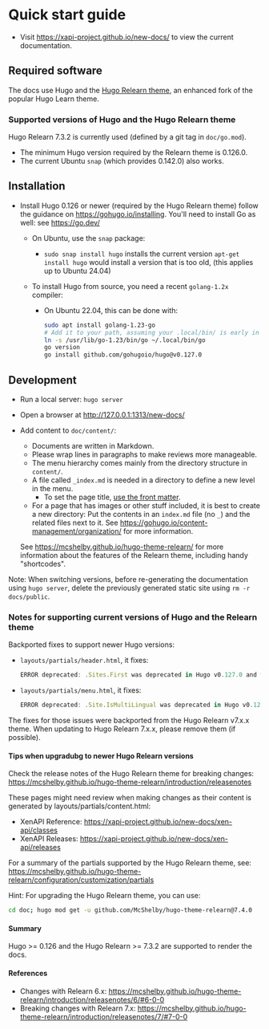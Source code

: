 # Quick start guide

- Visit <https://xapi-project.github.io/new-docs/> to view the current documentation.

## Required software

The docs use Hugo and the [Hugo Relearn theme](https://mcshelby.github.io/hugo-theme-relearn),
an enhanced fork of the popular Hugo Learn theme.

### Supported versions of Hugo and the Hugo Relearn theme

Hugo Relearn 7.3.2 is currently used (defined by a git tag in `doc/go.mod`).

- The minimum Hugo version required by the Relearn theme is 0.126.0.
- The current Ubuntu `snap` (which provides 0.142.0) also works.

## Installation

- Install Hugo 0.126 or newer (required by the Hugo Relearn theme)
  follow the guidance on <https://gohugo.io/installing>.
  You'll need to install Go as well: see <https://go.dev/>
  - On Ubuntu, use the `snap` package:
    - `sudo snap install hugo` installs the current version
      `apt-get install hugo` would install a version that is too old,
      (this applies up to Ubuntu 24.04)

  - To install Hugo from source, you need a recent `golang-1.2x` compiler:
    - On Ubuntu 22.04, this can be done with:

      ```bash
      sudo apt install golang-1.23-go
      # Add it to your path, assuming your .local/bin/ is early in your PATH:
      ln -s /usr/lib/go-1.23/bin/go ~/.local/bin/go
      go version
      go install github.com/gohugoio/hugo@v0.127.0
      ```

## Development

- Run a local server: `hugo server`
- Open a browser at <http://127.0.0.1:1313/new-docs/>
- Add content to `doc/content/`:
  - Documents are written in Markdown.
  - Please wrap lines in paragraphs to make reviews more manageable.
  - The menu hierarchy comes mainly from the directory structure in `content/`.
  - A file called `_index.md` is needed in a directory to define a new level in the menu.
    - To set the page title,
      [use the front matter](https://gohugo.io/content-management/front-matter/).
  - For a page that has images or other stuff included, it is best to create a new directory:
    Put the contents in an `index.md` file (no `_`) and the related files next to it.
    See <https://gohugo.io/content-management/organization/> for more information.

  See <https://mcshelby.github.io/hugo-theme-relearn/> for more information about
  the features of the Relearn theme, including handy "shortcodes".

Note: When switching versions, before re-generating the documentation using
`hugo server`, delete the previously generated static site using `rm -r docs/public`.

### Notes for supporting current versions of Hugo and the Relearn theme

Backported fixes to support newer Hugo versions:

- `layouts/partials/header.html`, it fixes:
  ```js
  ERROR deprecated: .Sites.First was deprecated in Hugo v0.127.0 and will be removed in Hugo 0.143.0. Use .Sites.Default instead.
  ```
- `layouts/partials/menu.html`, it fixes:
  ```js
  ERROR deprecated: .Site.IsMultiLingual was deprecated in Hugo v0.124.0 and will be removed in Hugo 0.143.0. Use hugo.IsMultilingual instead.
  ```

The fixes for those issues were backported from the Hugo Relearn v7.x.x theme.
When updating to Hugo Relearn 7.x.x, please remove them (if possible).

#### Tips when upgradubg to newer Hugo Relearn versions

Check the release notes of the Hugo Relearn theme for breaking changes:
https://mcshelby.github.io/hugo-theme-relearn/introduction/releasenotes

These pages might need review when making changes as their content is
generated by layouts/partials/content.html:

- XenAPI Reference: <https://xapi-project.github.io/new-docs/xen-api/classes>
- XenAPI Releases: <https://xapi-project.github.io/new-docs/xen-api/releases>

For a summary of the partials supported by the Hugo Relearn theme, see:
https://mcshelby.github.io/hugo-theme-relearn/configuration/customization/partials

Hint: For upgrading the Hugo Relearn theme, you can use:

```bash
cd doc; hugo mod get -u github.com/McShelby/hugo-theme-relearn@7.4.0
```

#### Summary

Hugo >= 0.126 and the Hugo Relearn >= 7.3.2 are supported to render the docs.

#### References

- Changes with Relearn 6.x:
  <https://mcshelby.github.io/hugo-theme-relearn/introduction/releasenotes/6/#6-0-0>
- Breaking changes with Relearn 7.x:
  <https://mcshelby.github.io/hugo-theme-relearn/introduction/releasenotes/7/#7-0-0>
